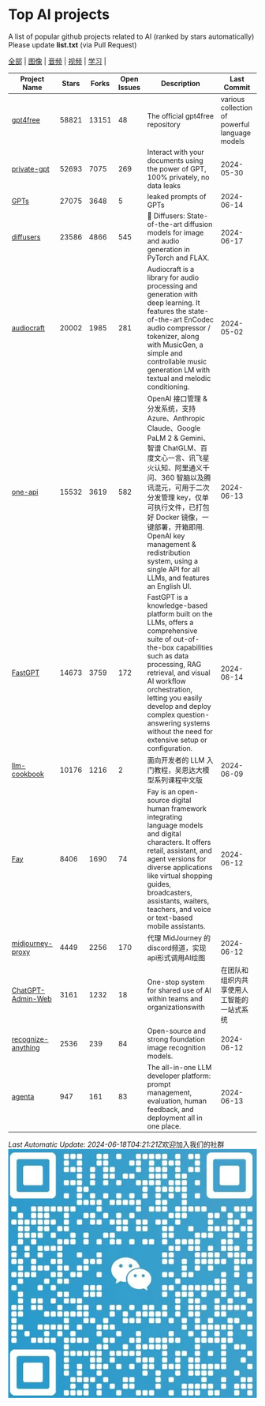 # Top AI projects
A list of popular github projects related to AI (ranked by stars automatically)
Please update **list.txt** (via Pull Request)

<a href="./README.md">全部</a> |   <a href="./READMEpicture.md">图像</a> |   <a href="./READMEaudio.md">音频</a> | <a href="./READMEvideo.md">视频</a> | <a href="./READMElearn.md">学习</a> | 

| Project Name | Stars | Forks | Open Issues | Description | Last Commit |
| ------------ | ----- | ----- | ----------- | ----------- | ----------- |
| [gpt4free](https://github.com/xtekky/gpt4free) | 58821 | 13151 | 48 | The official gpt4free repository | various collection of powerful language models | 2024-06-13 |
| [private-gpt](https://github.com/zylon-ai/private-gpt) | 52693 | 7075 | 269 | Interact with your documents using the power of GPT, 100% privately, no data leaks | 2024-05-30 |
| [GPTs](https://github.com/linexjlin/GPTs) | 27075 | 3648 | 5 | leaked prompts of GPTs | 2024-06-14 |
| [diffusers](https://github.com/huggingface/diffusers) | 23586 | 4866 | 545 | 🤗 Diffusers: State-of-the-art diffusion models for image and audio generation in PyTorch and FLAX. | 2024-06-17 |
| [audiocraft](https://github.com/facebookresearch/audiocraft) | 20002 | 1985 | 281 | Audiocraft is a library for audio processing and generation with deep learning. It features the state-of-the-art EnCodec audio compressor / tokenizer, along with MusicGen, a simple and controllable music generation LM with textual and melodic conditioning. | 2024-05-02 |
| [one-api](https://github.com/songquanpeng/one-api) | 15532 | 3619 | 582 | OpenAI 接口管理 & 分发系统，支持 Azure、Anthropic Claude、Google PaLM 2 & Gemini、智谱 ChatGLM、百度文心一言、讯飞星火认知、阿里通义千问、360 智脑以及腾讯混元，可用于二次分发管理 key，仅单可执行文件，已打包好 Docker 镜像，一键部署，开箱即用. OpenAI key management & redistribution system, using a single API for all LLMs, and features an English UI. | 2024-06-13 |
| [FastGPT](https://github.com/labring/FastGPT) | 14673 | 3759 | 172 | FastGPT is a knowledge-based platform built on the LLMs, offers a comprehensive suite of out-of-the-box capabilities such as data processing, RAG retrieval, and visual AI workflow orchestration, letting you easily develop and deploy complex question-answering systems without the need for extensive setup or configuration. | 2024-06-14 |
| [llm-cookbook](https://github.com/datawhalechina/llm-cookbook) | 10176 | 1216 | 2 | 面向开发者的 LLM 入门教程，吴恩达大模型系列课程中文版 | 2024-06-09 |
| [Fay](https://github.com/xszyou/Fay) | 8406 | 1690 | 74 | Fay is an open-source digital human framework integrating language models and digital characters. It offers retail, assistant, and agent versions for diverse applications like virtual shopping guides, broadcasters, assistants, waiters, teachers, and voice or text-based mobile assistants. | 2024-06-12 |
| [midjourney-proxy](https://github.com/novicezk/midjourney-proxy) | 4449 | 2256 | 170 | 代理 MidJourney 的discord频道，实现api形式调用AI绘图 | 2024-06-12 |
| [ChatGPT-Admin-Web](https://github.com/AprilNEA/ChatGPT-Admin-Web) | 3161 | 1232 | 18 | One-stop system for shared use of AI within teams and organizationswith | 在团队和组织内共享使用人工智能的一站式系统 | 2023-12-27 |
| [recognize-anything](https://github.com/xinyu1205/recognize-anything) | 2536 | 239 | 84 | Open-source and strong foundation image recognition models. | 2024-06-12 |
| [agenta](https://github.com/Agenta-AI/agenta) | 947 | 161 | 83 | The all-in-one LLM developer platform: prompt management, evaluation, human feedback, and deployment all in one place. | 2024-06-13 |

*Last Automatic Update: 2024-06-18T04:21:21Z*欢迎加入我们的社群 ![](https://raw.githubusercontent.com/mouuii/picture/master/weichat.jpg) 